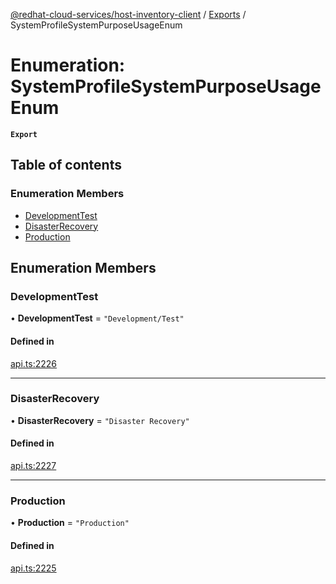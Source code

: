 [@redhat-cloud-services/host-inventory-client](../README.md) / [Exports](../modules.md) / SystemProfileSystemPurposeUsageEnum

# Enumeration: SystemProfileSystemPurposeUsageEnum

**`Export`**

## Table of contents

### Enumeration Members

- [DevelopmentTest](SystemProfileSystemPurposeUsageEnum.md#developmenttest)
- [DisasterRecovery](SystemProfileSystemPurposeUsageEnum.md#disasterrecovery)
- [Production](SystemProfileSystemPurposeUsageEnum.md#production)

## Enumeration Members

### DevelopmentTest

• **DevelopmentTest** = ``"Development/Test"``

#### Defined in

[api.ts:2226](https://github.com/RedHatInsights/javascript-clients/blob/master/packages/host-inventory/api.ts#L2226)

___

### DisasterRecovery

• **DisasterRecovery** = ``"Disaster Recovery"``

#### Defined in

[api.ts:2227](https://github.com/RedHatInsights/javascript-clients/blob/master/packages/host-inventory/api.ts#L2227)

___

### Production

• **Production** = ``"Production"``

#### Defined in

[api.ts:2225](https://github.com/RedHatInsights/javascript-clients/blob/master/packages/host-inventory/api.ts#L2225)
